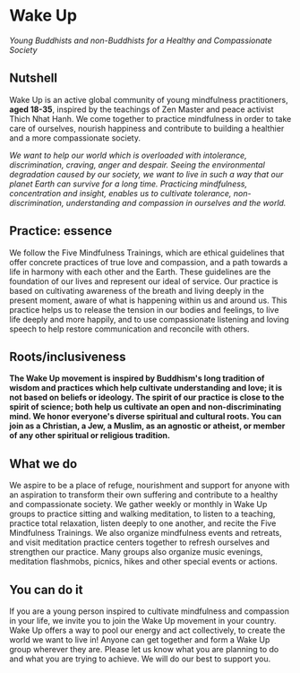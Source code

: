 Wake Up
=======

*Young Buddhists and non-Buddhists for a Healthy and Compassionate Society*

Nutshell
--------

Wake Up is an active global community of young mindfulness practitioners, **aged
18-35**, inspired by the teachings of Zen Master and peace activist Thich Nhat
Hanh. We come together to practice mindfulness in order to take care of
ourselves, nourish happiness and contribute to building a healthier and a more
compassionate society.

*We want to help our world which is overloaded with intolerance, discrimination,
craving, anger and despair. Seeing the environmental degradation caused by our
society, we want to live in such a way that our planet Earth can survive for a
long time. Practicing mindfulness, concentration and insight, enables us to
cultivate tolerance, non-discrimination, understanding and compassion in
ourselves and the world.*

Practice: essence
-----------------

We follow the Five Mindfulness Trainings, which are ethical guidelines that
offer concrete practices of true love and compassion, and a path towards a life
in harmony with each other and the Earth. These guidelines are the foundation of
our lives and represent our ideal of service. Our practice is based on
cultivating awareness of the breath and living deeply in the present moment,
aware of what is happening within us and around us. This practice helps us to
release the tension in our bodies and feelings, to live life deeply and more
happily, and to use compassionate listening and loving speech to help restore
communication and reconcile with others.

Roots/inclusiveness
-------------------

**The Wake Up movement is inspired by Buddhism's long tradition of wisdom and
practices which help cultivate understanding and love; it is not based on
beliefs or ideology. The spirit of our practice is close to the spirit of
science; both help us cultivate an open and non-discriminating mind. We honor
everyone's diverse spiritual and cultural roots. You can join as a Christian, a
Jew, a Muslim, as an agnostic or atheist, or member of any other spiritual or
religious tradition.**

What we do
----------

We aspire to be a place of refuge, nourishment and support for anyone with an
aspiration to transform their own suffering and contribute to a healthy and
compassionate society. We gather weekly or monthly in Wake Up groups to practice
sitting and walking meditation, to listen to a teaching, practice total
relaxation, listen deeply to one another, and recite the Five Mindfulness
Trainings. We also organize mindfulness events and retreats, and visit
meditation practice centers together to refresh ourselves and strengthen our
practice. Many groups also organize music evenings, meditation flashmobs,
picnics, hikes and other special events or actions.

You can do it
-------------

If you are a young person inspired to cultivate mindfulness and compassion in
your life, we invite you to join the Wake Up movement in your country. Wake Up
offers a way to pool our energy and act collectively, to create the world we
want to live in! Anyone can get together and form a Wake Up group wherever they
are. Please let us know what you are planning to do and what you are trying to
achieve. We will do our best to support you.
